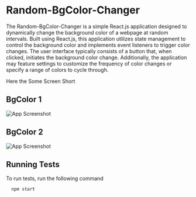 
# Random-BgColor-Changer



The Random-BgColor-Changer is a simple React.js application designed to dynamically change the background color of a webpage at random intervals. Built using React.js, this application utilizes state management to control the background color and implements event listeners to trigger color changes. The user interface typically consists of a button that, when clicked, initiates the background color change. Additionally, the application may feature settings to customize the frequency of color changes or specify a range of colors to cycle through. 

Here the Some Screen Short 






## BgColor 1
![App Screenshot](https://blogger.googleusercontent.com/img/b/R29vZ2xl/AVvXsEicHXXCqbIB7SjJZrzcH08XqkaZr8gymd65-GVIOnhg44xXpDEN7O-1HRhvGBKrFvYCkPCdIwU0BYQ6yxWU0skIjqdDRd83SgtG3D9xU8hmNqQCRwIWsiT2NvMJIwba5AAyHBpa0gHBi-PK2WcRJVy1j2mHH3GBvsCIl8I0Rp0mMTzMRSArb5cGd6qd/s1755/color%20changer1.jpeg)
## BgColor 2

![App Screenshot](https://blogger.googleusercontent.com/img/b/R29vZ2xl/AVvXsEgapSO4pOHN4F7hO0YABRbn13PZHix3axFAqc1-hUcNYHgbJQZhyX1yQeNtO22cHjJ6s2dC7jRmGvlZutDayy9xLSOYtRcMbgjDmlP5iVtGVpOo7rPBTKnEy6F_DtY6Dg8nCmo6o9QeoMB9tuMNHIIlv-akms-q3GSoobLRWPlg5WwOmGPUDBeSocN2/s1739/colorchanger2.png)


## Running Tests

To run tests, run the following command

```bash
  npm start
```

